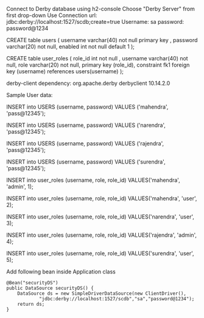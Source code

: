 Connect to Derby database using h2-console
Choose "Derby Server" from first drop-down
Use Connection url: jdbc:derby://localhost:1527/scdb;create=true
Username: sa
password: password@1234

CREATE table users
(
  username varchar(40) not null primary key ,
  password varchar(20) not null,
  enabled int not null default 1
);

CREATE table user_roles (
  role_id int not null ,
  username varchar(40) not null,
  role varchar(20) not null,
  primary key (role_id),
  constraint fk1 foreign key (username) references users(username)
);

derby-client dependency:
<dependency>
    <groupId>org.apache.derby</groupId>
    <artifactId>derbyclient</artifactId>
    <version>10.14.2.0</version>
</dependency>

Sample User data:

INSERT into USERS (username, password)
VALUES ('mahendra', 'pass@12345');

INSERT into USERS (username, password)
VALUES ('narendra', 'pass@12345');

INSERT into USERS (username, password)
VALUES ('rajendra', 'pass@12345');

INSERT into USERS (username, password)
VALUES ('surendra', 'pass@12345');

INSERT into user_roles (username, role, role_id)
VALUES('mahendra', 'admin', 1);

INSERT into user_roles (username, role, role_id)
VALUES('mahendra', 'user', 2);

INSERT into user_roles (username, role, role_id)
VALUES('narendra', 'user', 3);

INSERT into user_roles (username, role, role_id)
VALUES('rajendra', 'admin', 4);

INSERT into user_roles (username, role, role_id)
VALUES('surendra', 'user', 5);

Add following bean inside Application class

	@Bean("securityDS")
	public DataSource securityDS() {
		DataSource ds = new SimpleDriverDataSource(new ClientDriver(),
				"jdbc:derby://localhost:1527/scdb","sa","password@1234");
		return ds;
	}

